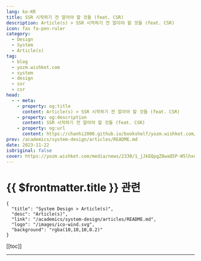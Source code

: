 ```yaml
---
lang: ko-KR
title: SSR 시작하기 전 알아야 할 것들 (feat. CSR)
description: Article(s) > SSR 시작하기 전 알아야 할 것들 (feat. CSR)
icon: fas fa-pen-ruler
category: 
  - Design
  - System
  - Article(s)
tag: 
  - blog
  - yozm.wishket.com
  - system
  - design
  - ssr
  - csr
head:
  - - meta:
    - property: og:title
      content: Article(s) > SSR 시작하기 전 알아야 할 것들 (feat. CSR)
    - property: og:description
      content: SSR 시작하기 전 알아야 할 것들 (feat. CSR)
    - property: og:url
      content: https://chanhi2000.github.io/bookshelf/yozm.wishket.com/2330.html
prev: /academics/system-design/articles/README.md
date: 2023-11-22
isOriginal: false
cover: https://yozm.wishket.com/media/news/2330/1_jJkEQpgZ8waQ5P-W5lhxuQ.jpg
---
```


# {{ $frontmatter.title }} 관련

```component VPCard
{
  "title": "System Design > Article(s)",
  "desc": "Article(s)",
  "link": "/academics/system-design/articles/README.md",
  "logo": "/images/ico-wind.svg",
  "background": "rgba(10,10,10,0.2)"
}
```

[[toc]]

---

<SiteInfo
  name="SSR 시작하기 전 알아야 할 것들 (feat. CSR) | 요즘IT"
  desc="최근 Nuxt 프레임워크를 사용하는 프로젝트를 진행했는데, 그동안 Vue 개발에 익숙해진 나머지 브라우저 리소스가 당연히 존재할 거라 가정하는 실수를 범했다. 그리고 이 일을 계기로, SSR에서 DOM 생성 직전에 이루어지는 Hydration의 중요성을 깨닫게 되었다. 이번 글에서는 ‘SSR에서 브라우저 API를 사용할 때 Hydration을 고려해야 한다’는 기본적이면서도 중요한 사실을 이야기해 보고자 한다."
  url="https://yozm.wishket.com/magazine/detail/2330/"
  logo="https://yozm.wishket.com/static/renewal/img/global/gnb_yozmit.svg"
  preview="https://yozm.wishket.com/media/news/2330/1_jJkEQpgZ8waQ5P-W5lhxuQ.jpg"/>

<!-- TODO: 작성 -->

